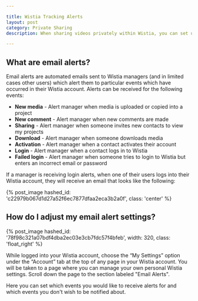 ```yaml
---

title: Wistia Tracking Alerts
layout: post
category: Private Sharing
description: When sharing videos privately within Wistia, you can set up email alerts to stay in the know on how your contacts are navigating through your content. Learn more here!

---
```


## What are email alerts? ##

Email alerts are automated emails sent to Wistia managers (and in limited cases other users) which alert them to particular events which have occurred in their Wistia account.  Alerts can be received for the following events:

*  **New media** - Alert manager when media is uploaded or copied into a project
*  **New comment** - Alert manager when new comments are made
*  **Sharing** - Alert manager when someone invites new contacts to view my projects
*  **Download** - Alert manager when someone downloads media
*  **Activation** - Alert manager when a contact activates their account
*  **Login** - Alert manager when a contact logs in to Wistia
*  **Failed login** - Alert manager when someone tries to login to Wistia but enters an incorrect email or password

If a manager is receiving login alerts, when one of their users logs into their Wistia account, they will receive an email that looks like the following:

{% post_image hashed_id: 'c22979b067d1d27a52f6ec7877dfaa2eca3b2a0f', class: 'center' %}

## How do I adjust my email alert settings?

{% post_image hashed_id: '78f98c321a07bdf4dba2ec03e3cb7fdc57f4bfeb', width: 320, class: 'float_right' %}

While logged into your Wistia account, choose the “My Settings” option under the “Account” tab at the top of any page in your Wistia account. You will be taken to a page where you can manage your own personal Wistia settings.  Scroll down the page to the section labeled "Email Alerts".

Here you can set which events you would like to receive alerts for and which events you don't wish to be notified about.

